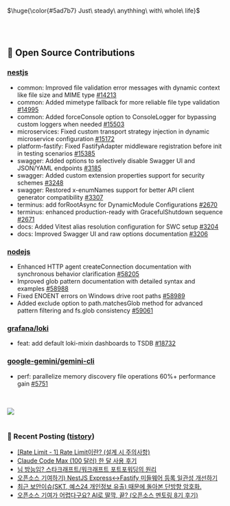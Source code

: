 <p>$\huge{\color{#5ad7b7} Just\ steady\ anythhing\ with\ whole\ life}$</p>

<br>
<br>
  
## 📖 Open Source Contributions
### [nestjs](https://github.com/nestjs)
- common: Improved file validation error messages with dynamic context like file size and MIME type [#14213](https://github.com/nestjs/nest/pull/14213)
- common: Added mimetype fallback for more reliable file type validation [#14995](https://github.com/nestjs/nest/pull/14995)
- common: Added forceConsole option to ConsoleLogger for bypassing custom loggers when needed [#15503](https://github.com/nestjs/nest/pull/15503)
- microservices: Fixed custom transport strategy injection in dynamic microservice configuration [#15172](https://github.com/nestjs/nest/pull/15172)
- platform-fastify: Fixed FastifyAdapter middleware registration before init in testing scenarios [#15385](https://github.com/nestjs/nest/pull/15385)
- swagger: Added options to selectively disable Swagger UI and JSON/YAML endpoints [#3185](https://github.com/nestjs/swagger/pull/3185)
- swagger: Added custom extension properties support for security schemes [#3248](https://github.com/nestjs/swagger/pull/3248)
- swagger: Restored x-enumNames support for better API client generator compatibility [#3307](https://github.com/nestjs/swagger/pull/3307)
- terminus: add forRootAsync for DynamicModule Configurations [#2670](https://github.com/nestjs/terminus/pull/2670)
- terminus: enhanced production-ready with GracefulShutdown sequence [#2671](https://github.com/nestjs/terminus/pull/2671)
- docs: Added Vitest alias resolution configuration for SWC setup [#3204](https://github.com/nestjs/docs.nestjs.com/pull/3204)
- docs: Improved Swagger UI and raw options documentation [#3206](https://github.com/nestjs/docs.nestjs.com/pull/3206)

### [nodejs](https://github.com/nodejs)
- Enhanced HTTP agent createConnection documentation with synchronous behavior clarification [#58205](https://github.com/nodejs/node/pull/58205)
- Improved glob pattern documentation with detailed syntax and examples [#58988](https://github.com/nodejs/node/pull/58988)
- Fixed ENOENT errors on Windows drive root paths [#58989](https://github.com/nodejs/node/pull/58989)
- Added exclude option to path.matchesGlob method for advanced pattern filtering and fs.glob consistency [#59061](https://github.com/nodejs/node/pull/59061)

### [grafana/loki](https://github.com/grafana/loki)
- feat: add default loki-mixin dashboards to TSDB [#18732](https://github.com/grafana/loki/pull/18732)

### [google-gemini/gemini-cli](https://github.com/google-gemini/gemini-cli)
- perf: parallelize memory discovery file operations 60%+ performance gain [#5751](https://github.com/google-gemini/gemini-cli/pull/5751)

<br>
<br>

<a href="https://github.com/devxb/gitanimals">
  <img src="https://render.gitanimals.org/farms/mag123c"/>
</a>

<br>
<br>


### 📕 Recent Posting ([tistory](https://mag1c.tistory.com))
- [[Rate Limit - 1] Rate Limit이란? (설계 시 주의사항)](https://mag1c.tistory.com/576)</br>
- [Claude Code Max (100 달러) 한 달 사용 후기](https://mag1c.tistory.com/575)</br>
- [님 방능임? 스타크래프트/워크래프트 포트포워딩의 원리](https://mag1c.tistory.com/574)</br>
- [오픈소스 기여하기) NestJS Express&harr;Fastify 미들웨어 등록 일관성 개선하기](https://mag1c.tistory.com/573)</br>
- [최근 보안이슈(SKT, 예스24 개인정보 유출) 때문에 돌아본 단방향 암호화.](https://mag1c.tistory.com/572)</br>
- [오픈소스 기여가 어렵다구요? AI로 딸깍, 끝? (오픈소스 멘토링 8기 후기)](https://mag1c.tistory.com/571)</br>
